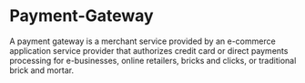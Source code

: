 # Payment-Gateway
A payment gateway is a merchant service provided by an e-commerce application service provider that authorizes credit card or direct payments processing for e-businesses, online retailers, bricks and clicks, or traditional brick and mortar. 

